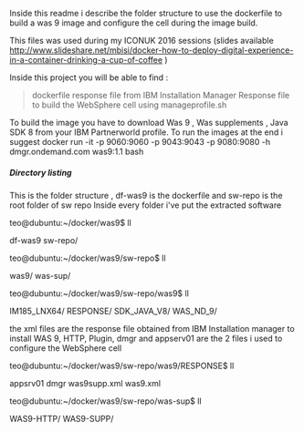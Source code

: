 Inside this readme i describe the folder structure to use the dockerfile to build a was 9 image and configure the cell during the 
image build.

This files was used during my ICONUK 2016 sessions 
(slides available http://www.slideshare.net/mbisi/docker-how-to-deploy-digital-experience-in-a-container-drinking-a-cup-of-coffee )

Inside this project you will be able to find :

>dockerfile
>response file from IBM Installation Manager
>Response file to build the WebSphere cell using manageprofile.sh

To build the image you have to download Was 9 , Was supplements , Java SDK 8  from your IBM Partnerworld profile.
To run the images at the end i suggest
docker run -it -p 9060:9060 -p 9043:9043 -p 9080:9080 -h dmgr.ondemand.com was9:1.1 bash 

##### Directory listing

This is the folder structure , df-was9 is the dockerfile and sw-repo is the root folder of sw repo
Inside every folder i've put the extracted software

teo@dubuntu:~/docker/was9$ ll



df-was9
sw-repo/


teo@dubuntu:~/docker/was9/sw-repo$ ll

was9/
was-sup/


teo@dubuntu:~/docker/was9/sw-repo/was9$ ll

IM185_LNX64/
RESPONSE/
SDK_JAVA_V8/
WAS_ND_9/

the xml files are the response file obtained from IBM Installation manager to install WAS 9, HTTP, Plugin,
dmgr and appserv01 are the 2 files i used to configure the WebSphere cell

teo@dubuntu:~/docker/was9/sw-repo/was9/RESPONSE$ ll

appsrv01
dmgr
was9supp.xml
was9.xml


teo@dubuntu:~/docker/was9/sw-repo/was-sup$ ll

WAS9-HTTP/
WAS9-SUPP/
